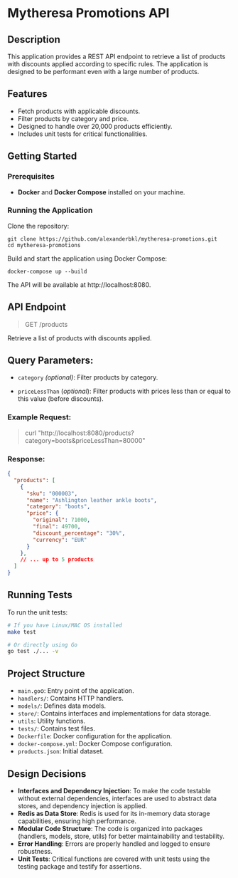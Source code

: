 # Mytheresa Promotions API

## Description

This application provides a REST API endpoint to retrieve a list of products with discounts applied according to specific rules. The application is designed to be performant even with a large number of products.

## Features

- Fetch products with applicable discounts.
- Filter products by category and price.
- Designed to handle over 20,000 products efficiently.
- Includes unit tests for critical functionalities.

## Getting Started

### Prerequisites

- **Docker** and **Docker Compose** installed on your machine.

### Running the Application

Clone the repository:

```shell
git clone https://github.com/alexanderbkl/mytheresa-promotions.git
cd mytheresa-promotions
```

Build and start the application using Docker Compose:
```shell
docker-compose up --build
```

The API will be available at http://localhost:8080.

## API Endpoint

>GET /products

Retrieve a list of products with discounts applied.

## Query Parameters:

- `category` _(optional)_: Filter products by category.

- `priceLessThan` (_optional_): Filter products with prices less than or equal to this value (before discounts).

### Example Request:

> curl "http://localhost:8080/products?category=boots&priceLessThan=80000"

### Response:

```json
{
  "products": [
    {
      "sku": "000003",
      "name": "Ashlington leather ankle boots",
      "category": "boots",
      "price": {
        "original": 71000,
        "final": 49700,
        "discount_percentage": "30%",
        "currency": "EUR"
      }
    },
    // ... up to 5 products
  ]
}
```

## Running Tests
To run the unit tests:
```bash
# If you have Linux/MAC OS installed
make test

# Or directly using Go
go test ./... -v
```

## Project Structure

- `main.go`o: Entry point of the application.
- `handlers/`: Contains HTTP handlers.
- `models/`: Defines data models.
- `store/`: Contains interfaces and implementations for data storage.
- `utils`: Utility functions.
- `tests/`: Contains test files.
- `Dockerfile`: Docker configuration for the application.
- `docker-compose.yml`: Docker Compose configuration.
- `products.json`: Initial dataset.

## Design Decisions
- __Interfaces and Dependency Injection__: To make the code testable without external dependencies, interfaces are used to abstract data stores, and dependency injection is applied.
- __Redis as Data Store__: Redis is used for its in-memory data storage capabilities, ensuring high performance.
- __Modular Code Structure__: The code is organized into packages (handlers, models, store, utils) for better maintainability and testability.
- __Error Handling__: Errors are properly handled and logged to ensure robustness.
- __Unit Tests__: Critical functions are covered with unit tests using the testing package and testify for assertions.